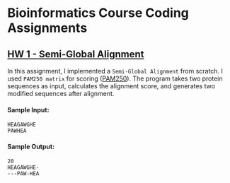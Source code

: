 # Bioinformatics Course Coding Assignments

## [HW 1 - Semi-Global Alignment](https://github.com/arminZolfaghari/Bioinformatics-Course-Assignments/tree/main/HW%201%20-%20Semi-Global%20Alignment)
In this assignment, I implemented a ```Semi-Global Alignment``` from scratch. I used ```PAM250 matrix``` for scoring ([PAM250](https://swift.cmbi.umcn.nl/teach/aainfo/pam250.shtml)).
The program takes two protein sequences as input, calculates the alignment score, and generates two modified sequences after alignment.
#### Sample Input:
```
HEAGAWGHE
PAWHEA
```
#### Sample Output:
```
20
HEAGAWGHE-
---PAW-HEA
```

